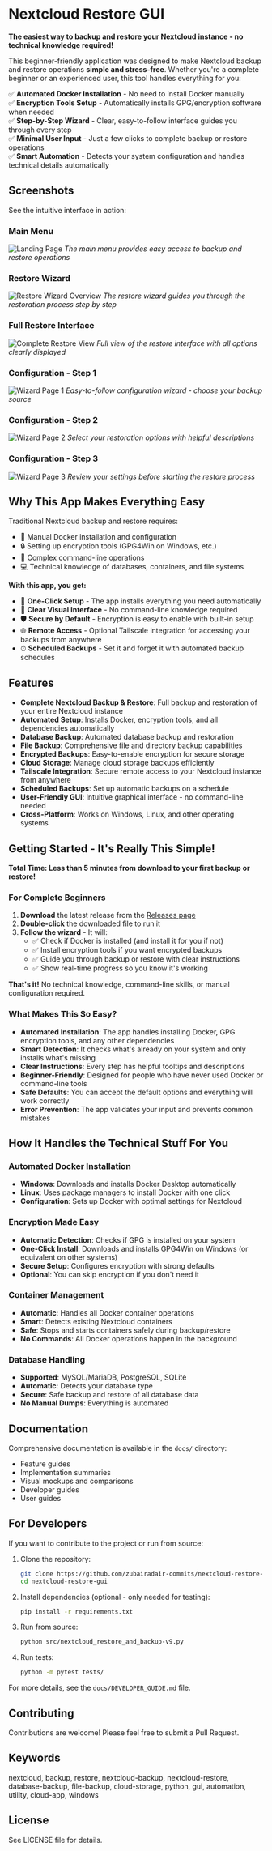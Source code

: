 # Nextcloud Restore GUI

**The easiest way to backup and restore your Nextcloud instance - no technical knowledge required!**

This beginner-friendly application was designed to make Nextcloud backup and restore operations **simple and stress-free**. Whether you're a complete beginner or an experienced user, this tool handles everything for you:

✅ **Automated Docker Installation** - No need to install Docker manually  
✅ **Encryption Tools Setup** - Automatically installs GPG/encryption software when needed  
✅ **Step-by-Step Wizard** - Clear, easy-to-follow interface guides you through every step  
✅ **Minimal User Input** - Just a few clicks to complete backup or restore operations  
✅ **Smart Automation** - Detects your system configuration and handles technical details automatically  

## Screenshots

See the intuitive interface in action:

### Main Menu
![Landing Page](assets/01_landing.png)
*The main menu provides easy access to backup and restore operations*

### Restore Wizard
![Restore Wizard Overview](assets/02_restore_wizard.png)
*The restore wizard guides you through the restoration process step by step*

### Full Restore Interface
![Complete Restore View](assets/03_restore_wizard_full.png)
*Full view of the restore interface with all options clearly displayed*

### Configuration - Step 1
![Wizard Page 1](assets/04_wizard_page1.png)
*Easy-to-follow configuration wizard - choose your backup source*

### Configuration - Step 2
![Wizard Page 2](assets/05_wizard_page2.png)
*Select your restoration options with helpful descriptions*

### Configuration - Step 3
![Wizard Page 3](assets/06_wizard_page3.png)
*Review your settings before starting the restore process*

## Why This App Makes Everything Easy

Traditional Nextcloud backup and restore requires:
- 🔧 Manual Docker installation and configuration
- 🔒 Setting up encryption tools (GPG4Win on Windows, etc.)
- 📝 Complex command-line operations
- 💻 Technical knowledge of databases, containers, and file systems

**With this app, you get:**
- 🚀 **One-Click Setup** - The app installs everything you need automatically
- 🎯 **Clear Visual Interface** - No command-line knowledge required
- 🛡️ **Secure by Default** - Encryption is easy to enable with built-in setup
- 🌐 **Remote Access** - Optional Tailscale integration for accessing your backups from anywhere
- ⏰ **Scheduled Backups** - Set it and forget it with automated backup schedules

## Features

- **Complete Nextcloud Backup & Restore**: Full backup and restoration of your entire Nextcloud instance
- **Automated Setup**: Installs Docker, encryption tools, and all dependencies automatically
- **Database Backup**: Automated database backup and restoration
- **File Backup**: Comprehensive file and directory backup capabilities
- **Encrypted Backups**: Easy-to-enable encryption for secure storage
- **Cloud Storage**: Manage cloud storage backups efficiently
- **Tailscale Integration**: Secure remote access to your Nextcloud instance from anywhere
- **Scheduled Backups**: Set up automatic backups on a schedule
- **User-Friendly GUI**: Intuitive graphical interface - no command-line needed
- **Cross-Platform**: Works on Windows, Linux, and other operating systems

## Getting Started - It's Really This Simple!

**Total Time: Less than 5 minutes from download to your first backup or restore!**

### For Complete Beginners

1. **Download** the latest release from the [Releases page](https://github.com/zubairadair-commits/nextcloud-restore-gui/releases)
2. **Double-click** the downloaded file to run it
3. **Follow the wizard** - It will:
   - ✅ Check if Docker is installed (and install it for you if not)
   - ✅ Install encryption tools if you want encrypted backups
   - ✅ Guide you through backup or restore with clear instructions
   - ✅ Show real-time progress so you know it's working

**That's it!** No technical knowledge, command-line skills, or manual configuration required.

### What Makes This So Easy?

- **Automated Installation**: The app handles installing Docker, GPG encryption tools, and any other dependencies
- **Smart Detection**: It checks what's already on your system and only installs what's missing
- **Clear Instructions**: Every step has helpful tooltips and descriptions
- **Beginner-Friendly**: Designed for people who have never used Docker or command-line tools
- **Safe Defaults**: You can accept the default options and everything will work correctly
- **Error Prevention**: The app validates your input and prevents common mistakes

## How It Handles the Technical Stuff For You

### Automated Docker Installation
- **Windows**: Downloads and installs Docker Desktop automatically
- **Linux**: Uses package managers to install Docker with one click
- **Configuration**: Sets up Docker with optimal settings for Nextcloud

### Encryption Made Easy
- **Automatic Detection**: Checks if GPG is installed on your system
- **One-Click Install**: Downloads and installs GPG4Win on Windows (or equivalent on other systems)
- **Secure Setup**: Configures encryption with strong defaults
- **Optional**: You can skip encryption if you don't need it

### Container Management
- **Automatic**: Handles all Docker container operations
- **Smart**: Detects existing Nextcloud containers
- **Safe**: Stops and starts containers safely during backup/restore
- **No Commands**: All Docker operations happen in the background

### Database Handling
- **Supported**: MySQL/MariaDB, PostgreSQL, SQLite
- **Automatic**: Detects your database type
- **Secure**: Safe backup and restore of all database data
- **No Manual Dumps**: Everything is automated

## Documentation

Comprehensive documentation is available in the `docs/` directory:
- Feature guides
- Implementation summaries
- Visual mockups and comparisons
- Developer guides
- User guides

## For Developers

If you want to contribute to the project or run from source:

1. Clone the repository:
   ```bash
   git clone https://github.com/zubairadair-commits/nextcloud-restore-gui.git
   cd nextcloud-restore-gui
   ```

2. Install dependencies (optional - only needed for testing):
   ```bash
   pip install -r requirements.txt
   ```

3. Run from source:
   ```bash
   python src/nextcloud_restore_and_backup-v9.py
   ```

4. Run tests:
   ```bash
   python -m pytest tests/
   ```

For more details, see the `docs/DEVELOPER_GUIDE.md` file.

## Contributing

Contributions are welcome! Please feel free to submit a Pull Request.

## Keywords

nextcloud, backup, restore, nextcloud-backup, nextcloud-restore, database-backup, file-backup, cloud-storage, python, gui, automation, utility, cloud-app, windows

## License

See LICENSE file for details.